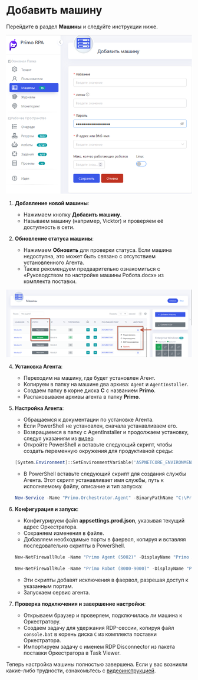 # Добавить машину

Перейдите в раздел **Машины** и следуйте инструкции ниже.

![](../.gitbook/assets1/add_mashine.png)  

1. **Добавление новой машины**:
   - Нажимаем кнопку **Добавить машину**.
   - Называем машину (например, Vicktor) и проверяем её доступность в сети.

3. **Обновление статуса машины**:
   - Нажимаем **Обновить** для проверки статуса. Если машина недоступна, это может быть связано с отсутствием установленного Агента.
   - Также рекомендуем предварительно ознакомиться с «Руководством по настройке машины Робота.docx» из комплекта поставки.

![](../.gitbook/assets1/add_maschine.png)

4. **Установка Агента**:
   - Переходим на машину, где будет установлен Агент.
   - Копируем в папку на машине два архива: `Agent` и `AgentInstaller`.
   - Создаем папку в корне диска **C** с названием **Primo**.
   - Распаковываем архивы агента в папку **Primo**.

5. **Настройка Агента**:
   - Обращаемся к документации по установке Агента.
   - Если PowerShell не установлен, сначала устанавливаем его.
   - Возвращаемся в папку с AgentInstaller и продолжаем установку, следуя указаниям из [видео](https://youtu.be/SlxgjXDrvsM?t=599)
   - Откройте PowerShell и вставьте следующий скрипт, чтобы создать переменную окружения для продуктивной среды:

   ```powershell
   [System.Environment]::SetEnvironmentVariable('ASPNETCORE_ENVIRONMENT', 'ProdWin', [System.EnvironmentVariableTarget]::Machine)
   ```

   - В PowerShell вставьте следующий скрипт для создания службы Агента. Этот скрипт устанавливает имя службы, путь к исполняемому файлу, описание и тип запуска:

   ```powershell
   New-Service -Name "Primo.Orchestrator.Agent" -BinaryPathName "C:\Primo\Agent\Primo.Orchestrator.Agent.exe" -Description "Primo.Orchestrator.Agent" -DisplayName "Primo.Orchestrator.Agent" -StartupType Automatic
   ```


6. **Конфигурация и запуск**:
   - Конфигурируем файл **appsettings.prod.json**, указывая текущий адрес Оркестратора.
   - Сохраняем изменения в файле.
   - Добавляем необходимые порты в фаервол, копируя и вставляя последовательно скрипты в PowerShell.
  
   ```powershell
   New-NetFirewallRule -Name "Primo Agent (5002)" -DisplayName "Primo Agent (5002)" -Profile "Private, Domain, Public" -Direction Inbound -Action Allow -Protocol TCP -LocalPort 5002
   ```

   ```powershell
   New-NetFirewallRule -Name "Primo Robot (8000-9000)" -DisplayName "Primo Robot (8000-9000)" -Profile "Private, Domain, Public" -Direction Inbound -Action Allow -Protocol TCP -LocalPort 8000-9000
   ```
   - Эти скрипты добавят исключения в фаервол, разрешая доступ к указанным портам.
   - Запускаем сервис агента.



8. **Проверка подключения и завершение настройки**:
   - Открываем браузер и проверяем, подключилась ли машина к Оркестратору.
   - Создаем задачу для удержания RDP-сессии, копируя файл `console.bat` в корень диска `C` из комплекта поставки Оркестратора.
   - Импортируем задачу с именем RDP Disconnector из пакета поставки Оркестратора в Task Viewer.

Теперь настройка машины полностью завершена. Если у вас возникли какие-либо трудности, ознакомьтесь с [видеоинструкцией](https://youtu.be/SlxgjXDrvsM?t=599).
